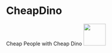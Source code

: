 # CheapDino
Cheap People with Cheap Dino
  [<img src="" width="60" height="60"/>](https://github.com/undefined)